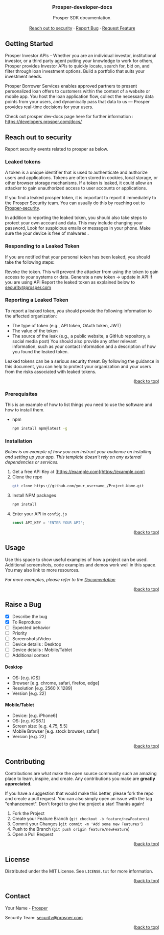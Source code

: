 
<a name="readme-top"></a>

<!-- PROJECT LOGO -->
<br />
<div align="center">
 

  <h3 align="center">Prosper-developer-docs</h3>

  <p align="center">
    Prosper SDK documentation.
    <br />
    <br />
    <a href=".">Reach out to security</a>
    ·
    <a href="./issues">Report Bug</a>
    ·
    <a href="./issues">Request Feature</a>
  </p>
</div>

<!-- GETTING STARTED -->
## Getting Started

Prosper Investor APIs – Whether you are an individual investor, institutional investor, or a third party agent putting your knowledge to work for others, Prosper provides Investor APIs to quickly locate, search for, bid on, and filter through loan investment options. Build a portfolio that suits your investment needs.

Prosper Borrower Services enables approved partners to present personalized loan offers to customers within the context of a website or mobile app. You host the loan application flow, collect the necessary data points from your users, and dynamically pass that data to us — Prosper provides real-time decisions for your users.

Check out prosper dev-docs page here for further information : https://developers.prosper.com/docs/ 


<!-- ABOUT THE PROJECT -->
## Reach out to security

Report security events related to prosper as below.

### Leaked tokens

A token is a unique identifier that is used to authenticate and authorize users and applications. Tokens are often stored in cookies, local storage, or other browser storage mechanisms. If a token is leaked, it could allow an attacker to gain unauthorized access to user accounts or applications.

If you find a leaked prosper token, it is important to report it immediately to the Prosper Security team. You can usually do this by reaching out to [Prosper-security](mailto:security@prosper.com).

In addition to reporting the leaked token, you should also take steps to protect your own account and data. This may include changing your password, Look for suspicious emails or messages in your phone. Make sure the your device is free of malwares .

### Responding to a Leaked Token

If you are notified that your personal token has been leaked, you should take the following steps:

Revoke the token. This will prevent the attacker from using the token to gain access to your systems or data.
Generate a new token -> update in API if you are using API
Report the leaked token as explained below to security@prosper.com 


### Reporting a Leaked Token

To report a leaked token, you should provide the following information to the affected organization:

* The type of token (e.g., API token, OAuth token, JWT)
* The value of the token
* The source of the leak (e.g., a public website, a GitHub repository, a social media post)
You should also provide any other relevant information, such as your contact information and a description of how you found the leaked token.

Leaked tokens can be a serious security threat. By following the guidance in this document, you can help to protect your organization and your users from the risks associated with leaked tokens.

<p align="right">(<a href="#readme-top">back to top</a>)</p>





### Prerequisites

This is an example of how to list things you need to use the software and how to install them.
* npm
  ```sh
  npm install npm@latest -g
  ```

### Installation

_Below is an example of how you can instruct your audience on installing and setting up your app. This template doesn't rely on any external dependencies or services._

1. Get a free API Key at [https://example.com](https://example.com)
2. Clone the repo
   ```sh
   git clone https://github.com/your_username_/Project-Name.git
   ```
3. Install NPM packages
   ```sh
   npm install
   ```
4. Enter your API in `config.js`
   ```js
   const API_KEY = 'ENTER YOUR API';
   ```

<p align="right">(<a href="#readme-top">back to top</a>)</p>



<!-- USAGE EXAMPLES -->
## Usage

Use this space to show useful examples of how a project can be used. Additional screenshots, code examples and demos work well in this space. You may also link to more resources.

_For more examples, please refer to the [Documentation](https://example.com)_

<p align="right">(<a href="#readme-top">back to top</a>)</p>



<!-- ROADMAP -->
## Raise a Bug

- [x] Describe the bug
- [x] To Reproduce
- [ ] Expected behavior
- [ ] Priority
- [ ] Screenshots/Video
- [ ] Device details : Desktop
- [ ] Device details : Mobile/Tablet
- [ ] Additional context

#### Desktop
 - OS: [e.g. iOS]
 - Browser [e.g. chrome, safari, firefox, edge]
 - Resolution [e.g. 2560 X 1289]
 - Version [e.g. 22]

#### Mobile/Tablet
 - Device: [e.g. iPhone6]
 - OS: [e.g. iOS8.1]
 - Screen size: [e.g. 4.75, 5.5]
 - Mobile Browser [e.g. stock browser, safari]
 - Version [e.g. 22]


<p align="right">(<a href="#readme-top">back to top</a>)</p>



<!-- CONTRIBUTING -->
## Contributing

Contributions are what make the open source community such an amazing place to learn, inspire, and create. Any contributions you make are **greatly appreciated**.

If you have a suggestion that would make this better, please fork the repo and create a pull request. You can also simply open an issue with the tag "enhancement".
Don't forget to give the project a star! Thanks again!

1. Fork the Project
2. Create your Feature Branch (`git checkout -b feature/newFeatures`)
3. Commit your Changes (`git commit -m 'Add some new Features'`)
4. Push to the Branch (`git push origin feature/newFeature`)
5. Open a Pull Request

<p align="right">(<a href="#readme-top">back to top</a>)</p>



<!-- LICENSE -->
## License

Distributed under the MIT License. See `LICENSE.txt` for more information.

<p align="right">(<a href="#readme-top">back to top</a>)</p>



<!-- CONTACT -->
## Contact

Your Name - [Prosper](https://twitter.com/prosperloans)

Security Team: [security@prosper.com](mailto:security@prosper.com)

<p align="right">(<a href="#readme-top">back to top</a>)</p>






